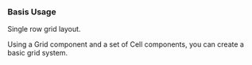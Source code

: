 ### Basis Usage

Single row grid layout.

Using a Grid component and a set of Cell components, you can create a basic grid system.
